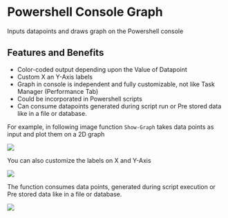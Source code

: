 # Powershell Console Graph
Inputs datapoints and draws graph on the Powershell console

## Features and Benefits
* Color-coded output depending upon the Value of Datapoint
* Custom X an Y-Axis labels
* Graph in console is independent and fully customizable, not like Task Manager (Performance Tab)
* Could be incorporated in Powershell scripts
* Can consume datapoints generated during script run or Pre stored data like in a file or database.

For example, in following image function `Show-Graph` takes data points as input and plot them on a 2D graph

![](https://github.com/PrateekKumarSingh/PSConsoleGraph/blob/master/Images/Example1.png)


You can also customize the labels on X and Y-Axis

![](https://github.com/PrateekKumarSingh/PSConsoleGraph/blob/master/Images/Example2.png)

The function consumes data points, generated during script execution or Pre stored data like in a file or database.

![](https://github.com/PrateekKumarSingh/PSConsoleGraph/blob/master/Images/Example3.png)
